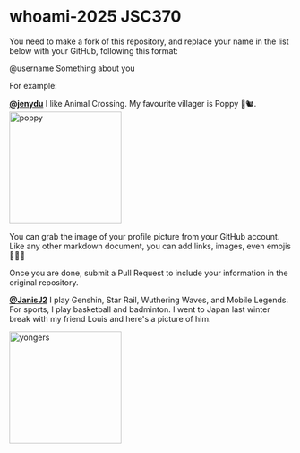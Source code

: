 # whoami-2025 JSC370
You need to make a fork of this repository, and replace your name in the list below with your GitHub, following this format:

@username Something about you

For example:

[**@jenydu**](https://github.com/jenydu) I like Animal Crossing. My favourite villager is Poppy 🍂🐿️. <img src="https://preview.redd.it/f79f0cv1o7j51.jpg?auto=webp&s=1e572edf80d0eba0c35c77c3c81231d9e626d366" alt="poppy" width="200px">

You can grab the image of your profile picture from your GitHub account. Like any other markdown document, you can add links, images, even emojis 🍋🍰🐸

Once you are done, submit a Pull Request to include your information in the original repository.

[**@JanisJ2**](https://github.com/JanisJ2) I play Genshin, Star Rail, Wuthering Waves, and Mobile Legends. For sports, I play basketball and badminton. I went to Japan last winter break with my friend Louis and here's a picture of him.

<img src="https://cdn.discordapp.com/attachments/673403330587787315/1329161189577592832/WhatsApp_Image_2025-01-15_at_13.51.53_9f13172f.jpg?ex=67895552&is=678803d2&hm=9f78900a22a6ee41a8bcc881dec35954695db7b9bdcdc75e4cdf8ccbf254d4c1&" alt="yongers" width="200px">